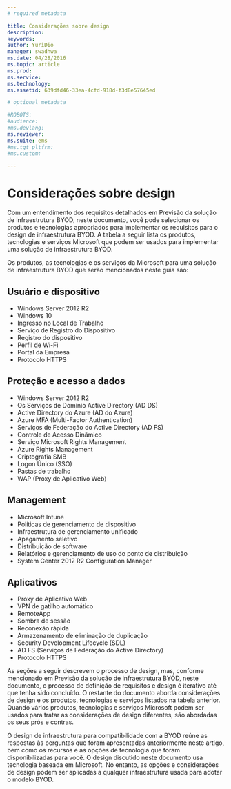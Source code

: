 ```yaml
---
# required metadata

title: Considerações sobre design
description:
keywords:
author: YuriDio
manager: swadhwa
ms.date: 04/28/2016
ms.topic: article
ms.prod:
ms.service:
ms.technology:
ms.assetid: 639dfd46-33ea-4cfd-918d-f3d8e57645ed

# optional metadata

#ROBOTS:
#audience:
#ms.devlang:
ms.reviewer: 
ms.suite: ems
#ms.tgt_pltfrm:
#ms.custom:

---
```


# Considerações sobre design

Com um entendimento dos requisitos detalhados em Previsão da solução de infraestrutura BYOD, neste documento, você pode selecionar os produtos e tecnologias apropriados para implementar os requisitos para o design de infraestrutura BYOD. A tabela a seguir lista os produtos, tecnologias e serviços Microsoft que podem ser usados para implementar uma solução de infraestrutura BYOD.

Os produtos, as tecnologias e os serviços da Microsoft para uma solução de infraestrutura BYOD que serão mencionados neste guia são:

## Usuário e dispositivo

- Windows Server 2012 R2
- Windows 10
- Ingresso no Local de Trabalho
- Serviço de Registro do Dispositivo
- Registro do dispositivo
- Perfil de Wi-Fi
- Portal da Empresa
- Protocolo HTTPS

## Proteção e acesso a dados

- Windows Server 2012 R2
- Os Serviços de Domínio Active Directory (AD DS)
- Active Directory do Azure (AD do Azure)
- Azure MFA (Multi-Factor Authentication)
- Serviços de Federação do Active Directory (AD FS)
- Controle de Acesso Dinâmico
- Serviço Microsoft Rights Management
- Azure Rights Management 
- Criptografia SMB
- Logon Único (SSO)
- Pastas de trabalho
- WAP (Proxy de Aplicativo Web)

## Management

- Microsoft Intune
- Políticas de gerenciamento de dispositivo
- Infraestrutura de gerenciamento unificado
- Apagamento seletivo
- Distribuição de software
- Relatórios e gerenciamento de uso do ponto de distribuição
- System Center 2012 R2 Configuration Manager

## Aplicativos

- Proxy de Aplicativo Web
- VPN de gatilho automático
- RemoteApp
- Sombra de sessão
- Reconexão rápida
- Armazenamento de eliminação de duplicação
- Security Development Lifecycle (SDL)
- AD FS (Serviços de Federação do Active Directory)
- Protocolo HTTPS

As seções a seguir descrevem o processo de design, mas, conforme mencionado em Previsão da solução de infraestrutura BYOD, neste documento, o processo de definição de requisitos e design é iterativo até que tenha sido concluído.
O restante do documento aborda considerações de design e os produtos, tecnologias e serviços listados na tabela anterior. Quando vários produtos, tecnologias e serviços Microsoft podem ser usados para tratar as considerações de design diferentes, são abordadas os seus prós e contras.

O design de infraestrutura para compatibilidade com a BYOD reúne as respostas às perguntas que foram apresentadas anteriormente neste artigo, bem como os recursos e as opções de tecnologia que foram disponibilizadas para você. O design discutido neste documento usa tecnologia baseada em Microsoft. No entanto, as opções e considerações de design podem ser aplicadas a qualquer infraestrutura usada para adotar o modelo BYOD.




<!--HONumber=Apr16_HO4-->


